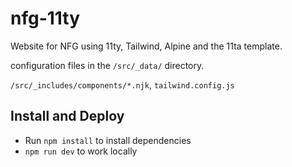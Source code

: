 # nfg-11ty
Website for NFG using 11ty, Tailwind, Alpine and the 11ta template.


configuration files in the `/src/_data/` directory.

`/src/_includes/components/*.njk`, `tailwind.config.js`


## Install and Deploy

- Run `npm install` to install dependencies
- `npm run dev` to work locally


